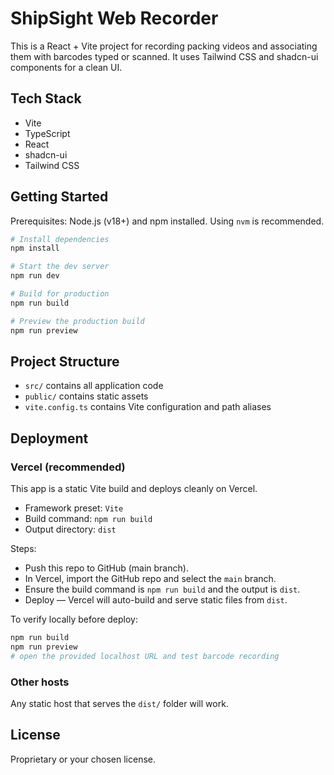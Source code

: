 # ShipSight Web Recorder

This is a React + Vite project for recording packing videos and associating them with barcodes typed or scanned. It uses Tailwind CSS and shadcn-ui components for a clean UI.

## Tech Stack

- Vite
- TypeScript
- React
- shadcn-ui
- Tailwind CSS

## Getting Started

Prerequisites: Node.js (v18+) and npm installed. Using `nvm` is recommended.

```sh
# Install dependencies
npm install

# Start the dev server
npm run dev

# Build for production
npm run build

# Preview the production build
npm run preview
```

## Project Structure

- `src/` contains all application code
- `public/` contains static assets
- `vite.config.ts` contains Vite configuration and path aliases

## Deployment

### Vercel (recommended)

This app is a static Vite build and deploys cleanly on Vercel.

- Framework preset: `Vite`
- Build command: `npm run build`
- Output directory: `dist`

Steps:
- Push this repo to GitHub (main branch).
- In Vercel, import the GitHub repo and select the `main` branch.
- Ensure the build command is `npm run build` and the output is `dist`.
- Deploy — Vercel will auto-build and serve static files from `dist`.

To verify locally before deploy:

```sh
npm run build
npm run preview
# open the provided localhost URL and test barcode recording
```

### Other hosts

Any static host that serves the `dist/` folder will work.

## License

Proprietary or your chosen license.

